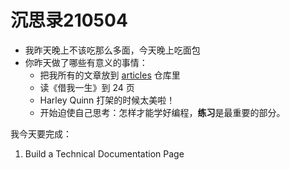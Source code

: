 # 沉思录210504

- 我昨天晚上不该吃那么多面，今天晚上吃面包
- 你昨天做了哪些有意义的事情：
	- 把我所有的文章放到 [articles](https://github.com/tianheg/articles) 仓库里
	- 读《借我一生》到 24 页
	- Harley Quinn 打架的时候太美啦！
	- 开始迫使自己思考：怎样才能学好编程，**练习**是最重要的部分。

我今天要完成：

1. Build a Technical Documentation Page
<!--stackedit_data:
eyJoaXN0b3J5IjpbLTQ2NDQ3NDUxOCwxODQ3MTQ1MTA1LDE1OD
Y2ODE3NjRdfQ==
-->